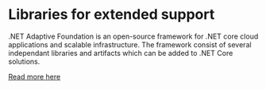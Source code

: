 # Libraries for extended support

.NET Adaptive Foundation is an open-source framework for .NET core cloud applications and scalable infrastructure. The framework consist of several independant libraries and artifacts which can be added to .NET Core solutions.

[Read more here](https://github.com/cloudfy/naf)